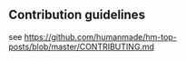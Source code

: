 ## Contribution guidelines ##

see https://github.com/humanmade/hm-top-posts/blob/master/CONTRIBUTING.md
